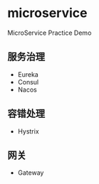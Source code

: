 # microservice
MicroService Practice Demo

## 服务治理

* Eureka
* Consul
* Nacos



## 容错处理

* Hystrix



## 网关

* Gateway